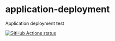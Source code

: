 # application-deployment
Application deployment test

<a href="https://github.com/dbelob/application-deployment/actions"><img alt="GitHub Actions status" src="https://github.com/dbelob/application-deployment/workflows/Build/badge.svg"></a>
